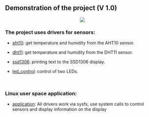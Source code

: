 ## Demonstration of the project (V 1.0)
<p align="center">
  <img src="https://github.com/k0v4back/My_linux_drivers/blob/main/application/etc/my_linux_drivers.gif" />

###  The project uses drivers for sensors:
- [aht10](../../tree/main/i2c/aht10): get temperature and humidity from the AHT10 sensor.
- [dht11](../../tree/main/gpio/dht11): get temperature and humidity from the DHT11 sensor.
- [ssd1306](../../tree/main/i2c/ssd1306): printing text to the SSD1306 display.
- [led_control](../../tree/main/gpio/led_control): control of two LEDs.
  
  <br>
  
###  Linux user space application:
- [application](../../tree/main/application): All drivers work via sysfs, use system calls to control sensors and display information on the display
  
</p>

